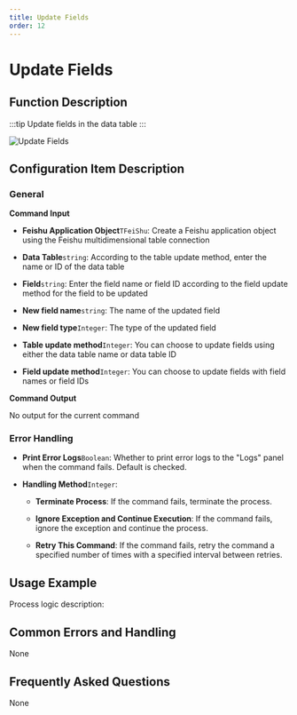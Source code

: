 ```yaml
---
title: Update Fields
order: 12
---
```


# Update Fields

## Function Description

:::tip 
Update fields in the data table
:::

![Update Fields](../../../../assets/Update%20Fields_command.png)

## Configuration Item Description

### General

**Command Input**

- **Feishu Application Object**`TFeiShu`: Create a Feishu application object using the Feishu multidimensional table connection

- **Data Table**`string`: According to the table update method, enter the name or ID of the data table

- **Field**`string`: Enter the field name or field ID according to the field update method for the field to be updated

- **New field name**`string`: The name of the updated field

- **New field type**`Integer`: The type of the updated field

- **Table update method**`Integer`: You can choose to update fields using either the data table name or data table ID

- **Field update method**`Integer`: You can choose to update fields with field names or field IDs


**Command Output**

No output for the current command

### Error Handling

- **Print Error Logs**`Boolean`: Whether to print error logs to the "Logs" panel when the command fails. Default is checked. 

- **Handling Method**`Integer`:

    - **Terminate Process**: If the command fails, terminate the process.

    - **Ignore Exception and Continue Execution**: If the command fails, ignore the exception and continue the process.

    - **Retry This Command**: If the command fails, retry the command a specified number of times with a specified interval between retries.

## Usage Example

Process logic description:

## Common Errors and Handling

None

## Frequently Asked Questions

None

